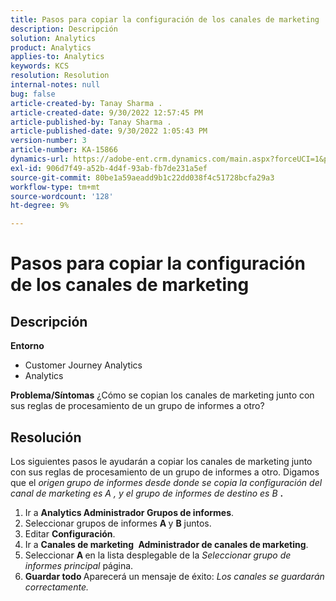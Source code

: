```yaml
---
title: Pasos para copiar la configuración de los canales de marketing
description: Descripción
solution: Analytics
product: Analytics
applies-to: Analytics
keywords: KCS
resolution: Resolution
internal-notes: null
bug: false
article-created-by: Tanay Sharma .
article-created-date: 9/30/2022 12:57:45 PM
article-published-by: Tanay Sharma .
article-published-date: 9/30/2022 1:05:43 PM
version-number: 3
article-number: KA-15866
dynamics-url: https://adobe-ent.crm.dynamics.com/main.aspx?forceUCI=1&pagetype=entityrecord&etn=knowledgearticle&id=bab66c76-bf40-ed11-9db1-0022480868ff
exl-id: 906d7f49-a52b-4d4f-93ab-fb7de231a5ef
source-git-commit: 80be1a59aeadd9b1c22dd038f4c51728bcfa29a3
workflow-type: tm+mt
source-wordcount: '128'
ht-degree: 9%

---
```


# Pasos para copiar la configuración de los canales de marketing

## Descripción

<b>Entorno</b>
- Customer Journey Analytics
- Analytics



<b>Problema/Síntomas</b>
¿Cómo se copian los canales de marketing junto con sus reglas de procesamiento de un grupo de informes a otro?


## Resolución


Los siguientes pasos le ayudarán a copiar los canales de marketing junto con sus reglas de procesamiento de un grupo de informes a otro. Digamos que el *origen<b> </b>grupo de informes *desde donde se copia la configuración del canal de marketing es* A *, y el* grupo de informes de destino *es* B <b>*.</b>

1. Ir a <b>Analytics </b> <b>Administrador </b> <b>Grupos de informes</b>.
2. Seleccionar grupos de informes <b>A </b>y <b>B</b> juntos.
3. Editar <b>Configuración</b>.
4. Ir a <b>Canales de marketing </b> <b>Administrador de canales de marketing</b>.
5. Seleccionar <b>A </b>en la lista desplegable de la *Seleccionar grupo de informes principal* página.
6. <b>Guardar todo </b> Aparecerá un mensaje de éxito: *Los canales se guardarán correctamente.*
